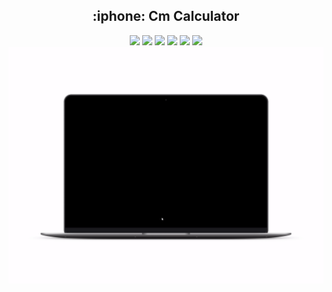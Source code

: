 <h2 align="center"> :iphone: Cm Calculator </h2>
<p align="center">
<img src="https://img.shields.io/badge/Platform-Windows-00a2ed.svg" />
<img src="https://img.shields.io/badge/Version-v2.0alpha-brightgreen.svg" />
<img src="https://img.shields.io/badge/App_Size-1.1_MB-orange.svg" />
<img src="https://img.shields.io/badge/IDE-Visual_Studio-0078d7.svg" />
<img src="https://img.shields.io/badge/Framework-.NET_4.7.2-red.svg" />
<img src="https://img.shields.io/badge/Language-Visual_Basic-0078d7.svg" />
<img src="https://github.com/Cm-Champ/Cm-Calculator-2.0/blob/master/previewmockup.gif" />
</p>
